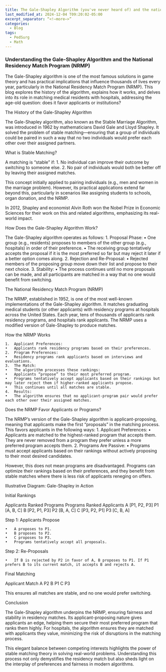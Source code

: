 ```yaml
---
title: The Gale-Shapley Algorithm (you've never heard of) and the national residency match program
last_modified_at: 2024-12-04 T09:20:02-05:00   
excerpt_separator: “<!—more—>”
categories:
  - Blog   
tags:  
  - PedSurg 
  - Math  
---
```




 ### Understanding the Gale-Shapley Algorithm and the National Residency Match Program (NRMP)

The Gale-Shapley algorithm is one of the most famous solutions in game theory and has practical implications that influence thousands of lives every year, particularly in the National Residency Match Program (NRMP). This blog explores the history of the algorithm, explains how it works, and delves into its role in matching medical residents with hospitals, addressing the age-old question: does it favor applicants or institutions?

The History of the Gale-Shapley Algorithm

The Gale-Shapley algorithm, also known as the Stable Marriage Algorithm, was introduced in 1962 by mathematicians David Gale and Lloyd Shapley. It solved the problem of stable matching—ensuring that a group of individuals could be paired in such a way that no two individuals would prefer each other over their assigned partners.

What is Stable Matching?

A matching is “stable” if:
	1.	No individual can improve their outcome by switching to someone else.
	2.	No pair of individuals would both be better off by leaving their assigned matches.

This concept initially applied to pairing individuals (e.g., men and women in the marriage problem). However, its practical applications extend far beyond this, particularly in scenarios like assigning students to schools, organ donation, and the NRMP.

In 2012, Shapley and economist Alvin Roth won the Nobel Prize in Economic Sciences for their work on this and related algorithms, emphasizing its real-world impact.

How Does the Gale-Shapley Algorithm Work?

The Gale-Shapley algorithm operates as follows:
	1.	Proposal Phase:
	•	One group (e.g., residents) proposes to members of the other group (e.g., hospitals) in order of their preference.
	•	The receiving group tentatively accepts the proposal if it is the most preferred so far but may reject it later if a better option comes along.
	2.	Rejection and Re-Proposal:
	•	Rejected members of the proposing group move down their list and propose to their next choice.
	3.	Stability:
	•	The process continues until no more proposals can be made, and all participants are matched in a way that no one would benefit from switching.

The National Residency Match Program (NRMP)

The NRMP, established in 1952, is one of the most well-known implementations of the Gale-Shapley algorithm. It matches graduating medical students (or other applicants) with residency programs at hospitals across the United States. Each year, tens of thousands of applicants rank residency programs, and hospitals rank applicants. The NRMP uses a modified version of Gale-Shapley to produce matches.

How the NRMP Works

	1.	Applicant Preferences:
	•	Applicants rank residency programs based on their preferences.
	2.	Program Preferences:
	•	Residency programs rank applicants based on interviews and evaluations.
	3.	The Match:
	•	The algorithm processes these rankings:
	•	Applicants “propose” to their most preferred program.
	•	Programs tentatively accept applicants based on their rankings but may later reject them if higher-ranked applicants propose.
	•	This continues until all matches are stable.
	4.	Results:
	•	The algorithm ensures that no applicant-program pair would prefer each other over their assigned matches.

Does the NRMP Favor Applicants or Programs?

The NRMP’s version of the Gale-Shapley algorithm is applicant-proposing, meaning that applicants make the first “proposals” in the matching process. This favors applicants in the following ways:
	1.	Applicant Preferences:
	•	Applicants are matched to the highest-ranked program that accepts them. They are never removed from a program they prefer unless a more preferred program accepts them.
	2.	Programs Are Passive:
	•	Programs must accept applicants based on their rankings without actively proposing to their most desired candidates.

However, this does not mean programs are disadvantaged. Programs can optimize their rankings based on their preferences, and they benefit from stable matches where there is less risk of applicants reneging on offers.

Illustrative Diagram: Gale-Shapley in Action

Initial Rankings

Applicants	Ranked Programs	Programs	Ranked Applicants
A	[P1, P2, P3]	P1	[A, B, C]
B	[P2, P1, P3]	P2	[B, A, C]
C	[P3, P2, P1]	P3	[C, B, A]

Step 1: Applicants Propose

	•	A proposes to P1.
	•	B proposes to P2.
	•	C proposes to P3.
	•	Programs tentatively accept all proposals.

Step 2: Re-Proposals

	•	If B is rejected by P2 in favor of A, B proposes to P1. If P1 prefers B to its current match, it accepts B and rejects A.

Final Matching

Applicant	Match
A	P2
B	P1
C	P3

This ensures all matches are stable, and no one would prefer switching.

Conclusion

The Gale-Shapley algorithm underpins the NRMP, ensuring fairness and stability in residency matches. Its applicant-proposing nature gives applicants an edge, helping them secure their most preferred program that ranks them highly. For hospitals, the algorithm ensures they are matched with applicants they value, minimizing the risk of disruptions in the matching process.

This elegant balance between competing interests highlights the power of stable matching theory in solving real-world problems. Understanding this process not only demystifies the residency match but also sheds light on the interplay of preferences and fairness in modern algorithms.
